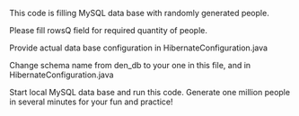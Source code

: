 This code is filling MySQL data base with randomly generated people.

Please fill rowsQ field for required quantity of people.

Provide actual data base configuration in HibernateConfiguration.java

Change schema name from den_db to your one in this file, and in HibernateConfiguration.java

Start local MySQL data base and run this code. Generate one million people in several minutes 
for your fun and practice!
